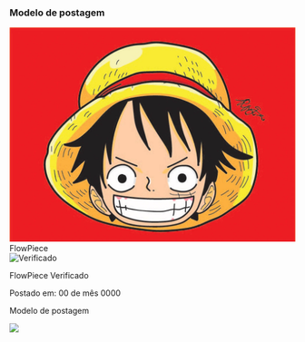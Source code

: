 ### Modelo de postagem

<div class="post">
    <div class="userHeader">
        <img src="images/icon.jfif" alt="FlowPiece"  class="avatar">
        <div class="user">
            <div class="user-info">
                <div class="fp-name">FlowPiece</div>
                <img src="https://clipground.com/images/verified-tick-png-3.png" alt="Verificado" class="verific">
                <div class="verificado">
                    <p>FlowPiece Verificado</p>
                </div>
            </div>
            <div class="fp-time">Postado em: 00 de mês 0000</div>
        </div>
    </div>
    <div class="messageContent">
        <p>Modelo de postagem</p>
        <img src="https://th.bing.com/th/id/R.e5141681d63615c9082ca076cb2609ff?rik=culgYqezCAaqKg&pid=ImgRaw&r=0">
    </div>
</div>
